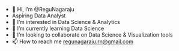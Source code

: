 - 👋 Hi, I’m @ReguNagaraju
-    Aspiring Data Analyst
- 👀 I’m interested in Data Science & Analytics
- 🌱 I’m currently learning Data Science
- 💞️ I’m looking to collaborate on Data Science & Visualization tools
- 📫 How to reach me regunagaraju.rn@gmail.com

<!---
ReguNagaraju/ReguNagaraju is a ✨ special ✨ repository because its `README.md` (this file) appears on your GitHub profile.
You can click the Preview link to take a look at your changes.
--->
